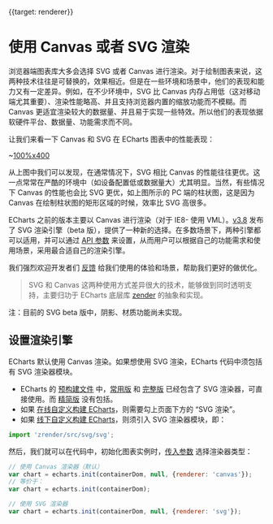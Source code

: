 {{target: renderer}}

# 使用 Canvas 或者 SVG 渲染

浏览器端图表库大多会选择 SVG 或者 Canvas 进行渲染。对于绘制图表来说，这两种技术往往是可替换的，效果相近。但是在一些环境和场景中，他们的表现和能力又有一定差异。例如，在不少环境中，SVG 比 Canvas 内存占用低（这对移动端尤其重要）、渲染性能略高、并且支持浏览器内置的缩放功能而不模糊。而 Canvas 更适宜渲染较大的数据量、并且易于实现一些特效。所以他们的表现依据软硬件平台、数据量、功能需求而不同。

让我们来看一下 Canvas 和 SVG 在 ECharts 图表中的性能表现：

~[100%x400](${galleryViewPath}doc-example/canvas-vs-svg&reset=1&edit=1)

从上图中我们可以发现，在通常情况下，SVG 相比 Canvas 的性能往往更优。这一点常常在严酷的环境中（如设备配置低或数据量大）尤其明显。当然，有些情况下 Canvas 的性能也会比 SVG 更优，如上图所示的 PC 端的柱状图，这是因为 Canvas 在绘制柱状图的矩形区域的时候，效率比 SVG 高很多。

ECharts 之前的版本主要以 Canvas 进行渲染（对于 IE8- 使用 VML）。[v3.8](https://github.com/ecomfe/echarts/releases) 发布了 SVG 渲染引擎（beta 版），提供了一种新的选择。在多数场景下，两种引擎都可以适用，并可以通过 [API 参数](http://echarts.baidu.com/api.html#echarts.init) 来设置，从而用户可以根据自己的功能需求和使用场景，采用最合适自己的渲染引擎。

我们强烈欢迎开发者们 [反馈](https://github.com/ecomfe/echarts/issues/new) 给我们使用的体验和场景，帮助我们更好的做优化。

> SVG 和 Canvas 这两种使用方式差异很大的技术，能够做到同时透明支持，主要归功于 ECharts 底层库 [zender](https://github.com/ecomfe/zrender) 的抽象和实现。


注：目前的 SVG beta 版中，阴影、材质功能尚未实现。


## 设置渲染引擎

ECharts 默认使用 Canvas 渲染。如果想使用 SVG 渲染，ECharts 代码中须包括有 SVG 渲染器模块。

+ ECharts 的 [预构建文件](http://echarts.baidu.com/download.html) 中，[常用版](http://echarts.baidu.com/dist/echarts.common.min.js) 和 [完整版](http://echarts.baidu.com/dist/echarts.min.js) 已经包含了 SVG 渲染器，可直接使用。而 [精简版](http://echarts.baidu.com/dist/echarts.simple.min.js) 没有包括。
+ 如果 [在线自定义构建 ECharts](http://echarts.baidu.com/builder.html)，则需要勾上页面下方的 “SVG 渲染”。
+ 如果 [线下自定义构建 ECharts](http://echarts.baidu.com/tutorial.html#%E8%87%AA%E5%AE%9A%E4%B9%89%E6%9E%84%E5%BB%BA%20ECharts)，则须引入 SVG 渲染器模块，即：

```js
import 'zrender/src/svg/svg';
```

然后，我们就可以在代码中，初始化图表实例时，[传入参数](http://echarts.baidu.com/api.html#echarts.init) 选择渲染器类型：

```js
// 使用 Canvas 渲染器（默认）
var chart = echarts.init(containerDom, null, {renderer: 'canvas'});
// 等价于：
var chart = echarts.init(containerDom);

// 使用 SVG 渲染器
var chart = echarts.init(containerDom, null, {renderer: 'svg'});
```

